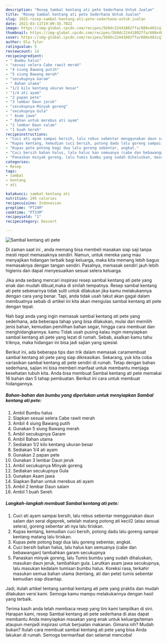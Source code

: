 ```yaml
---
description: "Resep Sambal kentang ati pete Sederhana Untuk Jualan"
title: "Resep Sambal kentang ati pete Sederhana Untuk Jualan"
slug: 1025-resep-sambal-kentang-ati-pete-sederhana-untuk-jualan
date: 2021-03-11T19:09:35.702Z
image: https://img-global.cpcdn.com/recipes/5b9dc22441802ffa/680x482cq70/sambal-kentang-ati-pete-foto-resep-utama.jpg
thumbnail: https://img-global.cpcdn.com/recipes/5b9dc22441802ffa/680x482cq70/sambal-kentang-ati-pete-foto-resep-utama.jpg
cover: https://img-global.cpcdn.com/recipes/5b9dc22441802ffa/680x482cq70/sambal-kentang-ati-pete-foto-resep-utama.jpg
author: Ola Tyler
ratingvalue: 5
reviewcount: 14
recipeingredient:
- " Bumbu halus"
- "sesuai selera Cabe rawit merah"
- "4 siung Bawang putih"
- "5 siung Bawang merah"
- "secukupnya Garam"
- " Bahan utama"
- "1/2 kilo kentang ukuran besar"
- "1/4 ati ayam"
- "2 papan pete"
- "3 lembar Daun jeruk"
- "secukupnya Minyak goreng"
- "secukupnya Gula"
- " Asam jawa"
- " Bahan untuk merebus ati ayam"
- "2 lembar Daun salam"
- "1 buah Sereh"
recipeinstructions:
- "Cuci ati ayam sampai bersih, lalu rebus sebentar menggunakan daun salam dan serai digeprek, setelah matang potong ati kecil2 (atau sesuai selera), goreng sebentar ati nya lalu tiriskan."
- "Kupas kentang, kemudian cuci bersih, potong dadu lalu goreng sampai kentang matang lalu tiriskan."
- "Kupas pete potong bagi dua lalu goreng sebentar, angkat."
- "Cuci bersih bahan halus, lalu halus kan semuanya (cabe dan bebawangan) tambahkan garam secukupnya"
- "Panaskan minyak goreng, lalu Tumis bumbu yang sudah dihaluskan, masukan daun jeruk, tambahkan gula. Larutkan asam jawa secukupnya, lalu masukan kedalam tumisan bumbu halus. Koreksi rasa, terkahir masukan semua bahan utama (kentang, ati dan pete) tumis sebentar kemudian siap disantap."
categories:
- Resep
tags:
- sambal
- kentang
- ati

katakunci: sambal kentang ati 
nutrition: 295 calories
recipecuisine: Indonesian
preptime: "PT24M"
cooktime: "PT33M"
recipeyield: "1"
recipecategory: Dessert

---
```



![Sambal kentang ati pete](https://img-global.cpcdn.com/recipes/5b9dc22441802ffa/680x482cq70/sambal-kentang-ati-pete-foto-resep-utama.jpg)

Di zaman  saat ini , anda memang bisa membeli masakan siap saji tanpa mesti repot memasaknya sendiri. Namun, untuk mereka yang mau menyajikan hidangan terbaik bagi keluarga, maka kita memang lebih bagus memasaknya dengan tangan sendiri. Pasalnya, memasak sendiri jauh lebih higienis dan dapat menyesuaikan sesuai selera keluarga.

Jika anda sedang mencari inspirasi resep sambal kentang ati pete yang enak dan mudah dibuat,maka di sinilah tempatnya. Resep sambal kentang ati pete  sebenarnya tidak sulit untuk dilakukan jika kamu melakukannya dengan cara yang benar. Tapi, anda tidak usah takut akan gagal dalam membuatnya 
sebab di artikel ini kita akan mengulas sambal kentang ati pete dengan tepat.  



Nah bagi anda yang ingin memasak sambal kentang ati pete yang sederhana, ada beberapa tahap yang bisa dilakukan, mulai dari memilih jenis bahan, kemudian pemilihan bahan segar, hingga cara membuat dan menghidangkannya. kamu Tidak usah pusing kalau ingin menyiapkan sambal kentang ati pete yang lezat di rumah. Sebab, asalkan kamu  tahu triknya, maka hidangan ini bisa jadi sajian yang spesial.

Berikut ini, ada beberapa tips dan trik dalam memasak caramembuat sambal kentang ati pete yang siap dikreasikan. Sekarang, yuk kita coba variasikan sambal kentang ati pete sendiri di rumah. Tetap dengan bahan sederhana, sajian ini bisa memberi manfaat untuk membantu menjaga kesehatan tubuh kita. Anda bisa membuat Sambal kentang ati pete memakai 16 bahan dan 5 tahap pembuatan. Berikut ini cara untuk membuat hidangannya.

<!--inarticleads1-->

##### Bahan-bahan dan bumbu yang diperlukan untuk menyiapkan Sambal kentang ati pete:

1. Ambil  Bumbu halus
1. Siapkan sesuai selera Cabe rawit merah
1. Ambil 4 siung Bawang putih
1. Gunakan 5 siung Bawang merah
1. Ambil secukupnya Garam
1. Ambil  Bahan utama
1. Sediakan 1/2 kilo kentang ukuran besar
1. Sediakan 1/4 ati ayam
1. Gunakan 2 papan pete
1. Gunakan 3 lembar Daun jeruk
1. Ambil secukupnya Minyak goreng
1. Sediakan secukupnya Gula
1. Gunakan  Asam jawa
1. Siapkan  Bahan untuk merebus ati ayam
1. Ambil 2 lembar Daun salam
1. Ambil 1 buah Sereh




<!--inarticleads2-->

##### Langkah-langkah membuat Sambal kentang ati pete:

1. Cuci ati ayam sampai bersih, lalu rebus sebentar menggunakan daun salam dan serai digeprek, setelah matang potong ati kecil2 (atau sesuai selera), goreng sebentar ati nya lalu tiriskan.
1. Kupas kentang, kemudian cuci bersih, potong dadu lalu goreng sampai kentang matang lalu tiriskan.
1. Kupas pete potong bagi dua lalu goreng sebentar, angkat.
1. Cuci bersih bahan halus, lalu halus kan semuanya (cabe dan bebawangan) tambahkan garam secukupnya
1. Panaskan minyak goreng, lalu Tumis bumbu yang sudah dihaluskan, masukan daun jeruk, tambahkan gula. Larutkan asam jawa secukupnya, lalu masukan kedalam tumisan bumbu halus. Koreksi rasa, terkahir masukan semua bahan utama (kentang, ati dan pete) tumis sebentar kemudian siap disantap.




Jadi, itulah artikel tentang  sambal kentang ati pete  yang praktis dan mudah dilakukan versi kami. Semoga kamu mampu melakukannya dengan hasil yang terbaik. 

Terima kasih anda telah membaca resep yang tim kami tampilkan di sini. Harapan kami, resep  Sambal kentang ati pete sederhana di atas dapat membantu Anda menyiapkan masakan yang enak untuk keluarga/teman ataupun menjadi inspirasi untuk berjualan makanan. Gimana nih? Mudah bukan? Itulah cara membuat sambal kentang ati pete yang bisa Anda lakukan di rumah. Semoga bermanfaat dan selamat mencoba!

